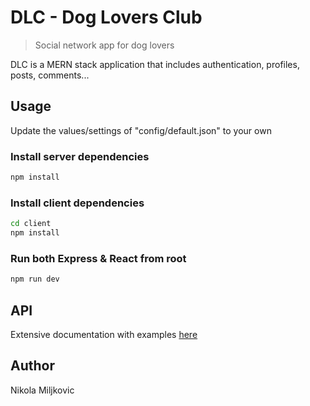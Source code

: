 # DLC - Dog Lovers Club

> Social network app for dog lovers

DLC is a MERN stack application that includes authentication, profiles, posts, comments...

## Usage

Update the values/settings of "config/default.json" to your own

### Install server dependencies

```bash
npm install
```

### Install client dependencies

```bash
cd client
npm install
```

### Run both Express & React from root

```bash
npm run dev
```

## API

Extensive documentation with examples [here](https://documenter.getpostman.com/view/4785492/SzmY8Lrd)

## Author

Nikola Miljkovic
